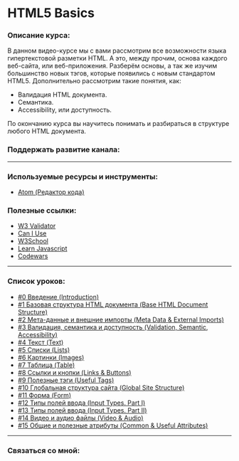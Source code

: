 #  HTML5 Basics

### Описание курса:
В данном видео-курсе мы с вами рассмотрим все возможности языка гипертекстовой разметки HTML.
А это, между прочим, основа каждого веб-сайта, или веб-приложения.
Разберём основы, а так же изучим большинство новых тэгов, которые появились с новым стандартом HTML5.
Дополнительно рассмотрим такие понятия, как:
- Валидация HTML документа.
- Семантика.
- Accessibility, или доступность.

По окончанию курса вы научитесь понимать и разбираться в структуре любого HTML документа.

### Поддержать развитие канала:

---

### Используемые ресурсы и инструменты:
- [Atom (Редактор кода)](https://atom.io/)

### Полезные ссылки:
- [W3 Validator](http://validator.w3.org/)
- [Can I Use](https://caniuse.com/)
- [W3School](https://www.w3schools.com)
- [Learn Javascript](https://learn.javascript.ru)
- [Codewars](https://www.codewars.com)

---

### Список уроков:
- [#0 Введение (Introduction)](https://youtu.be/NUtloXE1L9U)
- [#1 Базовая структура HTML документа (Base HTML Document Structure)](https://youtu.be/01QJmn0vDxs)
- [#2 Мета-данные и внешние импорты (Meta Data & External Imports)](https://youtu.be/RTqHlz8VsQA)
- [#3 Валидация, семантика и доступность (Validation, Semantic, Accessibility)](https://youtu.be/6-9m0I19_Hc)
- [#4 Текст (Text)](https://youtu.be/xWxGrrcWbrk)
- [#5 Списки (Lists)](https://youtu.be/xXCOXsBzm48)
- [#6 Картинки (Images)](https://youtu.be/nZ8XPmXn2Jk)
- [#7 Таблица (Table)](https://youtu.be/Fm0gSGQFmec)
- [#8 Ссылки и кнопки (Links & Buttons)](https://youtu.be/FA0jjOjTChA)
- [#9 Полезные тэги (Useful Tags)](https://youtu.be/I8VAlRiGpq4)
- [#10 Глобальная структура сайта (Global Site Structure)](https://youtu.be/ylCstIgYd54)
- [#11 Форма (Form)](https://youtu.be/N-2-kF1q6j4)
- [#12 Типы полей ввода (Input Types. Part I)](https://youtu.be/JSmINYpl5B4)
- [#13 Типы полей ввода (Input Types. Part II)](https://youtu.be/2EtSbGtlrLo)
- [#14 Видео и аудио файлы (Video & Audio)](https://youtu.be/t4y7atN_RJY)
- [#15 Общие и полезные атрибуты (Common & Useful Attributes)](https://youtu.be/EfiZ4RUOm_o)

---

### Связаться со мной:

[youtube]: https://youtube.com/YauhenKavalchuk
[instagram]: https://instagram.com/YauhenKavalchuk
[linkedin]: https://linkedin.com/in/YauhenKavalchuk
[vk]: https://vk.com/YauhenKavalchuk
[twitter]: https://twitter.com/YauhenKavalchuk
[sponsor]: https://www.youtube.com/channel/UCE9ODjNIkOHrnSdkYWLfYhg/join
[patron]: https://www.patreon.com/YauhenKavalchuk
